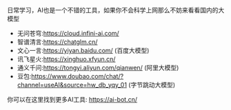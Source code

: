 日常学习，AI也是一个不错的工具，如果你不会科学上网那么不妨来看看国内的大模型
* 无问苍穹:https://cloud.infini-ai.com/
* 智谱清言:https://chatglm.cn/
* 文心一言:https://yiyan.baidu.com/ (百度大模型)
* 讯飞星火:https://xinghuo.xfyun.cn/
* 通义千问:https://tongyi.aliyun.com/qianwen/ (阿里大模型)
* 豆包:https://www.doubao.com/chat/?channel=useAI&source=hw_db_yqy_01 (字节跳动大模型)



你可以在这里找到更多AI工具: https://ai-bot.cn/